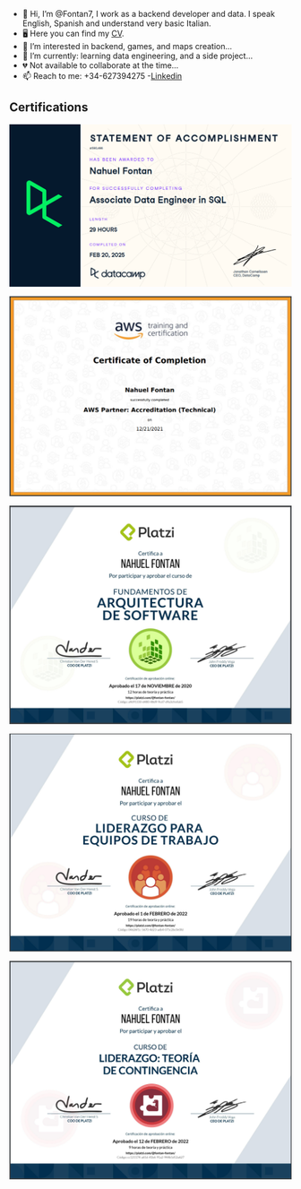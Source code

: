 - 👋 Hi, I’m @Fontan7, I work as a backend developer and data. I speak English, Spanish and understand very basic Italian.
- 🖥️ Here you can find my [CV](assets/CvPRO.pdf).
- 👀 I’m interested in backend, games, and maps creation...
- 🌱 I’m currently: learning data engineering, and a side project...
- 💔 Not available to collaborate at the time...
- 📫 Reach to me: +34-627394275 -[Linkedin](https://www.linkedin.com/in/nahuel-fontan-02839715a/)

<!---
Fontan7/Fontan7 is a ✨ special ✨ repository because its `README.md` (this file) appears on your GitHub profile.
You can click the Preview link to take a look at your changes.
--->

## Certifications
![associate-data-engineer](assets/associate-data-engineer.png)

![aws](assets/image-1.png)

![software-arch](assets/image-3.png)

![team-leadership](assets/image.png)

![leadership-contingency](assets/image-2.png)
